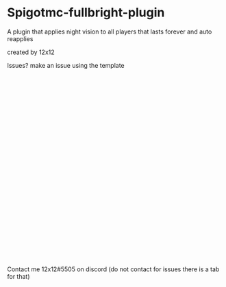 # Spigotmc-fullbright-plugin
A plugin that applies night vision to all players that lasts forever and auto reapplies<br>

created by 12x12<br>

Issues? make an issue using the template<br>
<br>
<br>
<br>
<br>
<br>
<br>
<br>
<br>
<br>
<br>
<br>
<br>
<br>
<br>
<br>
<br>
<br>
<br>
<br>
<br>
<br>
<br>
<br>
<br>
<br>
<br>
<br>
Contact me 12x12#5505 on discord (do not contact for issues there is a tab for that)<br>
